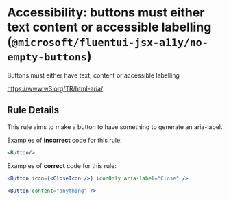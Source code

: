 # Accessibility: buttons must either text content or accessible labelling (`@microsoft/fluentui-jsx-a11y/no-empty-buttons`)

<!-- end auto-generated rule header -->

<!-- end auto-generated rule header -->

Buttons must either have text, content or accessible labelling

<https://www.w3.org/TR/html-aria/>

## Rule Details

This rule aims to make a button to have something to generate an aria-label.

Examples of **incorrect** code for this rule:

```jsx
<Button/> 
```

Examples of **correct** code for this rule:

```jsx
<Button icon={<CloseIcon />} iconOnly aria-label="Close" />
```

```jsx
<Button content="anything" />
```
